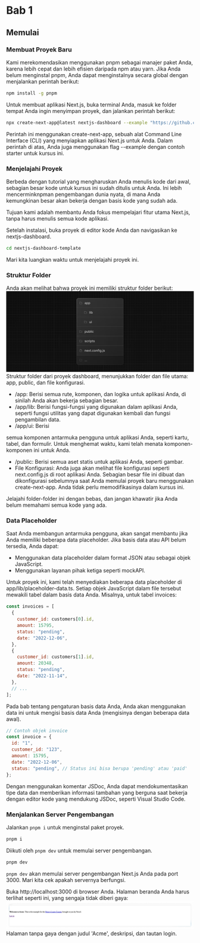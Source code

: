 # Bab 1

## Memulai

### Membuat Proyek Baru

Kami merekomendasikan menggunakan pnpm sebagai manajer paket Anda, karena lebih cepat dan lebih efisien daripada npm atau yarn. Jika Anda belum menginstal pnpm, Anda dapat menginstalnya secara global dengan menjalankan perintah berikut:

```bash
npm install -g pnpm
```

Untuk membuat aplikasi Next.js, buka terminal Anda, masuk ke folder tempat Anda ingin menyimpan proyek, dan jalankan perintah berikut:

```bash
npx create-next-app@latest nextjs-dashboard --example "https://github.com/vercel/next-learn/tree/main/dashboard/starter-example" --use-pnpm
```

Perintah ini menggunakan create-next-app, sebuah alat Command Line Interface (CLI) yang menyiapkan aplikasi Next.js untuk Anda. Dalam perintah di atas, Anda juga menggunakan flag --example dengan contoh starter untuk kursus ini.

### Menjelajahi Proyek

Berbeda dengan tutorial yang mengharuskan Anda menulis kode dari awal, sebagian besar kode untuk kursus ini sudah ditulis untuk Anda. Ini lebih mencerminknpman pengembangan dunia nyata, di mana Anda kemungkinan besar akan bekerja dengan basis kode yang sudah ada.

Tujuan kami adalah membantu Anda fokus mempelajari fitur utama Next.js, tanpa harus menulis semua kode aplikasi.

Setelah instalasi, buka proyek di editor kode Anda dan navigasikan ke nextjs-dashboard.

```bash
cd nextjs-dashboard-template
```

Mari kita luangkan waktu untuk menjelajahi proyek ini.

### Struktur Folder

Anda akan melihat bahwa proyek ini memiliki struktur folder berikut:
![alt text](image.png)
Struktur folder dari proyek dashboard, menunjukkan folder dan file utama: app, public, dan file konfigurasi.

- /app: Berisi semua rute, komponen, dan logika untuk aplikasi Anda, di sinilah Anda akan bekerja sebagian besar.
- /app/lib: Berisi fungsi-fungsi yang digunakan dalam aplikasi Anda, seperti fungsi utilitas yang dapat digunakan kembali dan fungsi pengambilan data.
- /app/ui: Berisi

semua komponen antarmuka pengguna untuk aplikasi Anda, seperti kartu, tabel, dan formulir. Untuk menghemat waktu, kami telah menata komponen-komponen ini untuk Anda.

- /public: Berisi semua aset statis untuk aplikasi Anda, seperti gambar.
- File Konfigurasi: Anda juga akan melihat file konfigurasi seperti next.config.js di root aplikasi Anda. Sebagian besar file ini dibuat dan dikonfigurasi sebelumnya saat Anda memulai proyek baru menggunakan create-next-app. Anda tidak perlu memodifikasinya dalam kursus ini.

Jelajahi folder-folder ini dengan bebas, dan jangan khawatir jika Anda belum memahami semua kode yang ada.

### Data Placeholder

Saat Anda membangun antarmuka pengguna, akan sangat membantu jika Anda memiliki beberapa data placeholder. Jika basis data atau API belum tersedia, Anda dapat:

- Menggunakan data placeholder dalam format JSON atau sebagai objek JavaScript.
- Menggunakan layanan pihak ketiga seperti mockAPI.

Untuk proyek ini, kami telah menyediakan beberapa data placeholder di app/lib/placeholder-data.ts. Setiap objek JavaScript dalam file tersebut mewakili tabel dalam basis data Anda. Misalnya, untuk tabel invoices:

```javascript
const invoices = [
  {
    customer_id: customers[0].id,
    amount: 15795,
    status: "pending",
    date: "2022-12-06",
  },
  {
    customer_id: customers[1].id,
    amount: 20348,
    status: "pending",
    date: "2022-11-14",
  },
  // ...
];
```

Pada bab tentang pengaturan basis data Anda, Anda akan menggunakan data ini untuk mengisi basis data Anda (mengisinya dengan beberapa data awal).

```javascript
// Contoh objek invoice
const invoice = {
  id: "1",
  customer_id: "123",
  amount: 15795,
  date: "2022-12-06",
  status: "pending", // Status ini bisa berupa 'pending' atau 'paid'
};
```

Dengan menggunakan komentar JSDoc, Anda dapat mendokumentasikan tipe data dan memberikan informasi tambahan yang berguna saat bekerja dengan editor kode yang mendukung JSDoc, seperti Visual Studio Code.

### Menjalankan Server Pengembangan

Jalankan `pnpm i` untuk menginstal paket proyek.

```bash
pnpm i
```

Diikuti oleh `pnpm dev` untuk memulai server pengembangan.

```bash
pnpm dev
```

`pnpm dev` akan memulai server pengembangan Next.js Anda pada port 3000. Mari kita cek apakah servernya berfungsi.

Buka http://localhost:3000 di browser Anda. Halaman beranda Anda harus terlihat seperti ini, yang sengaja tidak diberi gaya:
![alt text](image-1.png)
Halaman tanpa gaya dengan judul 'Acme', deskripsi, dan tautan login.
